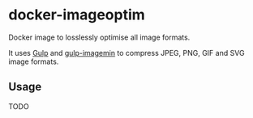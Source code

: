 # docker-imageoptim
Docker image to losslessly optimise all image formats.

It uses [Gulp](http://gulpjs.com/) and [gulp-imagemin](https://github.com/sindresorhus/gulp-imagemin) to compress JPEG, PNG, GIF and SVG image formats.

## Usage

TODO
